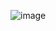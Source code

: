 ![image](https://github.com/JaimeVillalbaO/FlightDealsMessage-API-Intermediate-Day-39/assets/152451848/471b36c8-382d-400f-b093-3400e89b18a6)
